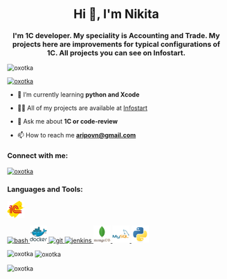<h1 align="center">Hi 👋, I'm Nikita</h1>
<h3 align="center">I'm 1C developer. My speciality is Accounting and Trade. My projects here are improvements for typical configurations of 1C. All projects you can see on Infostart.</h3>

<p align="left"> <img src="https://komarev.com/ghpvc/?username=oxotka&label=Profile%20views&color=0e75b6&style=flat" alt="oxotka" /> </p>

<p align="left"> <a href="https://github.com/ryo-ma/github-profile-trophy"><img src="https://github-profile-trophy.vercel.app/?username=oxotka" alt="oxotka" /></a> </p>

- 🌱 I’m currently learning **python and Xcode**

- 👨‍💻 All of my projects are available at <a href="https://infostart.ru/profile/237528/public">Infostart</a>

- 💬 Ask me about **1C or code-review**

- 📫 How to reach me **aripovn@gmail.com**

<h3 align="left">Connect with me:</h3>
<p align="left">
<a href="https://codepen.io/oxotka" target="blank"><img align="center" src="https://raw.githubusercontent.com/rahuldkjain/github-profile-readme-generator/master/src/images/icons/Social/codepen.svg" alt="oxotka" height="30" width="40" /></a>
</p>


<h3 align="left">Languages and Tools:</h3>
<p align="left"> <a href="https://v8.1c.ru" target="_blank"> <img src="https://github.com/Oxotka/Oxotka/blob/main/logo1cm.png" alt="1C" width="40" height="40"/> </a><p align="left"> <a href="https://www.gnu.org/software/bash/" target="_blank"> <img src="https://www.vectorlogo.zone/logos/gnu_bash/gnu_bash-icon.svg" alt="bash" width="40" height="40"/> </a> <a href="https://www.docker.com/" target="_blank"> <img src="https://raw.githubusercontent.com/devicons/devicon/master/icons/docker/docker-original-wordmark.svg" alt="docker" width="40" height="40"/> </a> <a href="https://git-scm.com/" target="_blank"> <img src="https://www.vectorlogo.zone/logos/git-scm/git-scm-icon.svg" alt="git" width="40" height="40"/> </a> <a href="https://www.jenkins.io" target="_blank"> <img src="https://www.vectorlogo.zone/logos/jenkins/jenkins-icon.svg" alt="jenkins" width="40" height="40"/> </a> <a href="https://www.mongodb.com/" target="_blank"> <img src="https://raw.githubusercontent.com/devicons/devicon/master/icons/mongodb/mongodb-original-wordmark.svg" alt="mongodb" width="40" height="40"/> </a> <a href="https://www.mysql.com/" target="_blank"> <img src="https://raw.githubusercontent.com/devicons/devicon/master/icons/mysql/mysql-original-wordmark.svg" alt="mysql" width="40" height="40"/> </a> <a href="https://www.python.org" target="_blank"> <img src="https://raw.githubusercontent.com/devicons/devicon/master/icons/python/python-original.svg" alt="python" width="40" height="40"/> </a> </p>

<p><img align="left" src="https://github-readme-stats.vercel.app/api/top-langs?username=oxotka&show_icons=true&locale=en&layout=compact" alt="oxotka" /></p>

<p>&nbsp;<img align="center" src="https://github-readme-stats.vercel.app/api?username=oxotka&show_icons=true&locale=en" alt="oxotka" /></p>

<p><img align="center" src="https://github-readme-streak-stats.herokuapp.com/?user=oxotka&" alt="oxotka" /></p>
